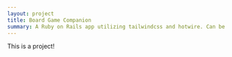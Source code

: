 ```yaml
---
layout: project
title: Board Game Companion
summary: A Ruby on Rails app utilizing tailwindcss and hotwire. Can be used as a digital companion app to manage resources and dice rolling for board games.
---
```


This is a project!
